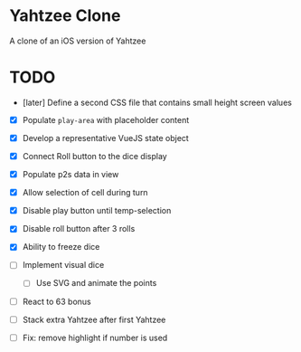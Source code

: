 # Yahtzee Clone

A clone of an iOS version of Yahtzee

# TODO

- [later] Define a second CSS file that contains small height screen values
- [x] Populate `play-area` with placeholder content
- [x] Develop a representative VueJS state object
- [x] Connect Roll button to the dice display
- [x] Populate p2s data in view
- [x] Allow selection of cell during turn
- [x] Disable play button until temp-selection
- [x] Disable roll button after 3 rolls
- [x] Ability to freeze dice

- [ ] Implement visual dice
    - [ ] Use SVG and animate the points
- [ ] React to 63 bonus
- [ ] Stack extra Yahtzee after first Yahtzee
- [ ] Fix: remove highlight if number is used
